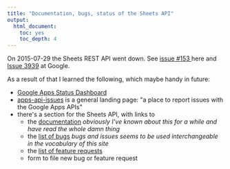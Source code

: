 ```yaml
---
title: "Documentation, bugs, status of the Sheets API"
output:
  html_document:
    toc: yes
    toc_depth: 4
---
```


On 2015-07-29 the Sheets REST API went down. See [issue #153 ](https://github.com/jennybc/googlesheets/issues/153) here and [Issue 3939](https://code.google.com/a/google.com/p/apps-api-issues/issues/detail?id=3939&q=Type%3DDefect%20API%3DSpreadsheets&colspec=Stars%20Opened%20ID%20Type%20Status%20Summary%20API%20Owner) at Google.

As a result of that I learned the following, which maybe handy in future:

  * [Google Apps Status Dashboard](http://www.google.com/appsstatus#hl=en&v=status)
  * [apps-api-issues](https://code.google.com/a/google.com/p/apps-api-issues/) is a general landing page: "a place to report issues with the Google Apps APIs"
  * there's a section for the Sheets API, with links to
    - the [documentation](https://developers.google.com/google-apps/spreadsheets/) *obviously I've known about this for a while and have read the whole damn thing*
    - the [list of bugs](https://code.google.com/a/google.com/p/apps-api-issues/issues/list?can=2&q=Type%3DDefect+API%3DSpreadsheets) *bugs and issues seems to be used interchangeable in the vocabulary of this site*
    - the [list of feature requests](https://code.google.com/a/google.com/p/apps-api-issues/issues/list?can=2&q=Type%3DEnhancement+API%3DSpreadsheets)
    - form to file new bug or feature request

